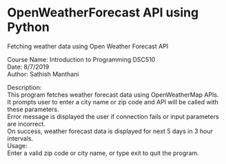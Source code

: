 # OpenWeatherForecast API using Python  
 Fetching weather data using Open Weather Forecast API  

Course Name: Introduction to Programming DSC510  
Date: 8/7/2019  
Author: Sathish Manthani  

Description:  
This program fetches weather forecast data using OpenWeatherMap APIs.  
               It prompts user to enter a city name or zip code and API will be called with these parameters.  
               Error message is displayed the user if connection fails or input parameters are incorrect.  
               On success, weather forecast data is displayed for next 5 days in 3 hour intervals.  
Usage:  
Enter a valid zip code or city name, or type exit to quit the program.  
